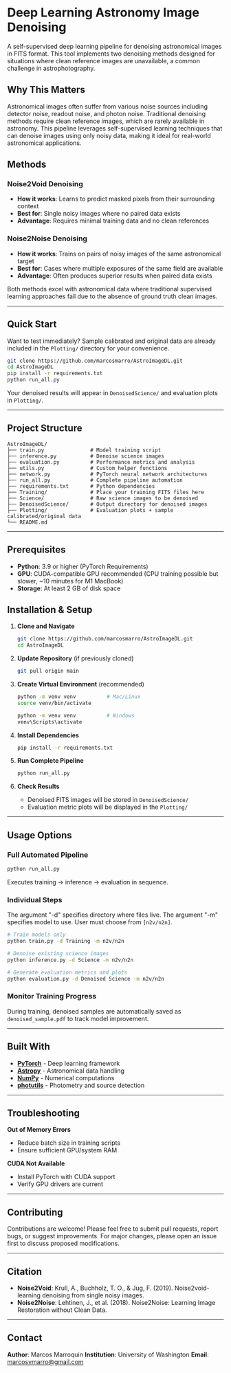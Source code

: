 # Deep Learning Astronomy Image Denoising

A self-supervised deep learning pipeline for denoising astronomical images in FITS format. This tool implements two denoising methods designed for situations where clean reference images are unavailable, a common challenge in astrophotography.

## Why This Matters

Astronomical images often suffer from various noise sources including detector noise, readout noise, and photon noise. Traditional denoising methods require clean reference images, which are rarely available in astronomy. This pipeline leverages self-supervised learning techniques that can denoise images using only noisy data, making it ideal for real-world astronomical applications.

## Methods

### Noise2Void Denoising
- **How it works**: Learns to predict masked pixels from their surrounding context
- **Best for**: Single noisy images where no paired data exists
- **Advantage**: Requires minimal training data and no clean references

### Noise2Noise Denoising  
- **How it works**: Trains on pairs of noisy images of the same astronomical target
- **Best for**: Cases where multiple exposures of the same field are available
- **Advantage**: Often produces superior results when paired data exists

Both methods excel with astronomical data where traditional supervised learning approaches fail due to the absence of ground truth clean images.

---

## Quick Start

Want to test immediately? Sample calibrated and original data are already included in the `Plotting/` directory for your convenience.

```bash
git clone https://github.com/marcosmarro/AstroImageDL.git
cd AstroImageDL
pip install -r requirements.txt
python run_all.py
```

Your denoised results will appear in `DenoisedScience/` and evaluation plots in `Plotting/`.

---

## Project Structure

```
AstroImageDL/
├── train.py               # Model training script
├── inference.py           # Denoise science images
├── evaluation.py          # Performance metrics and analysis
├── utils.py               # Custom helper functions
├── network.py             # PyTorch neural network architectures
├── run_all.py             # Complete pipeline automation
├── requirements.txt       # Python dependencies
├── Training/              # Place your training FITS files here
├── Science/               # Raw science images to be denoised
├── DenoisedScience/       # Output directory for denoised images
├── Plotting/              # Evaluation plots + sample calibrated/original data
└── README.md
```

---

## Prerequisites

- **Python**: 3.9 or higher (PyTorch Requirements)
- **GPU**: CUDA-compatible GPU recommended (CPU training possible but slower, ~10 minutes for M1 MacBook)
- **Storage**: At least 2 GB of disk space

## Installation & Setup

1. **Clone and Navigate**
   ```bash
   git clone https://github.com/marcosmarro/AstroImageDL.git
   cd AstroImageDL
   ```

2. **Update Repository** (if previously cloned)
   ```bash
   git pull origin main
   ```

3. **Create Virtual Environment** (recommended)
   ```bash
   python -m venv venv          # Mac/Linux
   source venv/bin/activate
   ```
   ```bash
   python -m venv venv          # Windows
   venv\Scripts\activate       
   ```

4. **Install Dependencies**
   ```bash
   pip install -r requirements.txt
   ```

5. **Run Complete Pipeline**
   ```bash
   python run_all.py
   ```

6. **Check Results**
    - Denoised FITS images will be stored in `DenoisedScience/`  
    - Evaluation metric plots will be displayed in the `Plotting/`

---

## Usage Options

### Full Automated Pipeline
```bash
python run_all.py
```
Executes training → inference → evaluation in sequence.

### Individual Steps
The argument "-d" specifies directory where files live.
The argument "-m" specifies model to use. User must choose from `[n2v/n2n]`.
```bash
# Train models only
python train.py -d Training -m n2v/n2n

# Denoise existing science images
python inference.py -d Science -m n2v/n2n

# Generate evaluation metrics and plots
python evaluation.py -d Denoised Science -m n2v/n2n
```

### Monitor Training Progress
During training, denoised samples are automatically saved as `denoised_sample.pdf` to track model improvement.

---

## Built With

- **[PyTorch](https://pytorch.org/)** - Deep learning framework
- **[Astropy](https://www.astropy.org/)** - Astronomical data handling
- **[NumPy](https://numpy.org/)** - Numerical computations  
- **[photutils](https://photutils.readthedocs.io/en/stable/)** - Photometry and source detection

---

## Troubleshooting

**Out of Memory Errors**
- Reduce batch size in training scripts
- Ensure sufficient GPU/system RAM

**CUDA Not Available**
- Install PyTorch with CUDA support
- Verify GPU drivers are current

---

## Contributing

Contributions are welcome! Please feel free to submit pull requests, report bugs, or suggest improvements. For major changes, please open an issue first to discuss proposed modifications.

---

## Citation

- **Noise2Void**: Krull, A., Buchholz, T. O., & Jug, F. (2019). Noise2void-learning denoising from single noisy images.
- **Noise2Noise**: Lehtinen, J., et al. (2018). Noise2Noise: Learning Image Restoration without Clean Data.

---

## Contact

**Author**: Marcos Marroquin
**Institution**: University of Washington
**Email**: marcosvmarro@gmail.com
